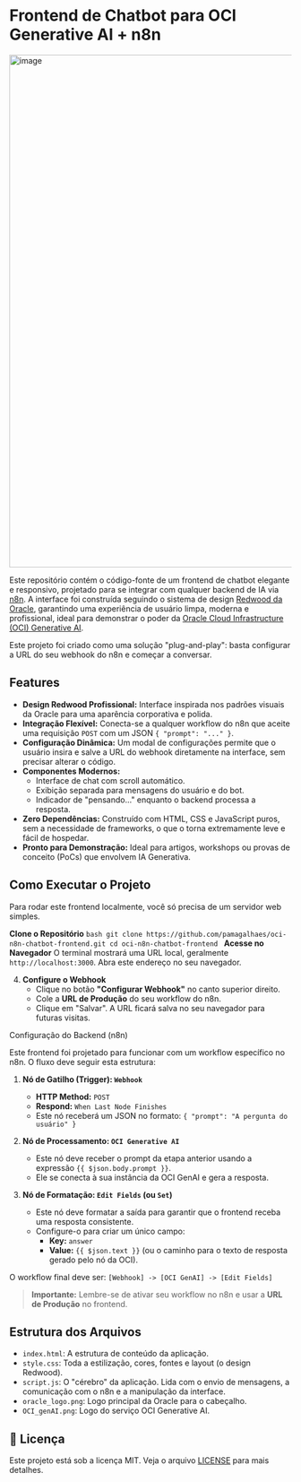 # Frontend de Chatbot para OCI Generative AI + n8n

<img width="1656" height="915" alt="image" src="https://github.com/user-attachments/assets/b77b3b28-835e-4a9f-a1c1-d26464112e07" />


Este repositório contém o código-fonte de um frontend de chatbot elegante e responsivo, projetado para se integrar com qualquer backend de IA via [n8n](https://n8n.io/). A interface foi construída seguindo o sistema de design [Redwood da Oracle](https://redwood.oracle.com/), garantindo uma experiência de usuário limpa, moderna e profissional, ideal para demonstrar o poder da [Oracle Cloud Infrastructure (OCI) Generative AI](https://www.oracle.com/br/artificial-intelligence/generative-ai/).

Este projeto foi criado como uma solução "plug-and-play": basta configurar a URL do seu webhook do n8n e começar a conversar.

## Features

*   **Design Redwood Profissional:** Interface inspirada nos padrões visuais da Oracle para uma aparência corporativa e polida.
*   **Integração Flexível:** Conecta-se a qualquer workflow do n8n que aceite uma requisição `POST` com um JSON `{ "prompt": "..." }`.
*   **Configuração Dinâmica:** Um modal de configurações permite que o usuário insira e salve a URL do webhook diretamente na interface, sem precisar alterar o código.
*   **Componentes Modernos:**
    *   Interface de chat com scroll automático.
    *   Exibição separada para mensagens do usuário e do bot.
    *   Indicador de "pensando..." enquanto o backend processa a resposta.
*   **Zero Dependências:** Construído com HTML, CSS e JavaScript puros, sem a necessidade de frameworks, o que o torna extremamente leve e fácil de hospedar.
*   **Pronto para Demonstração:** Ideal para artigos, workshops ou provas de conceito (PoCs) que envolvem IA Generativa.

##  Como Executar o Projeto

Para rodar este frontend localmente, você só precisa de um servidor web simples.

**Clone o Repositório**
    ```bash
git clone https://github.com/pamagalhaes/oci-n8n-chatbot-frontend.git
cd oci-n8n-chatbot-frontend
    ```
**Acesse no Navegador**
    O terminal mostrará uma URL local, geralmente `http://localhost:3000`. Abra este endereço no seu navegador.

4.  **Configure o Webhook**
    *   Clique no botão **"Configurar Webhook"** no canto superior direito.
    *   Cole a **URL de Produção** do seu workflow do n8n.
    *   Clique em "Salvar". A URL ficará salva no seu navegador para futuras visitas.

Configuração do Backend (n8n)

Este frontend foi projetado para funcionar com um workflow específico no n8n. O fluxo deve seguir esta estrutura:

1.  **Nó de Gatilho (Trigger): `Webhook`**
    *   **HTTP Method:** `POST`
    *   **Respond:** `When Last Node Finishes`
    *   Este nó receberá um JSON no formato: `{ "prompt": "A pergunta do usuário" }`

2.  **Nó de Processamento: `OCI Generative AI`**
    *   Este nó deve receber o prompt da etapa anterior usando a expressão `{{ $json.body.prompt }}`.
    *   Ele se conecta à sua instância da OCI GenAI e gera a resposta.

3.  **Nó de Formatação: `Edit Fields` (ou `Set`)**
    *   Este nó deve formatar a saída para garantir que o frontend receba uma resposta consistente.
    *   Configure-o para criar um único campo:
        *   **Key:** `answer`
        *   **Value:** `{{ $json.text }}` (ou o caminho para o texto de resposta gerado pelo nó da OCI).

O workflow final deve ser: `[Webhook] -> [OCI GenAI] -> [Edit Fields]`

> **Importante:** Lembre-se de ativar seu workflow no n8n e usar a **URL de Produção** no frontend.

## Estrutura dos Arquivos

*   `index.html`: A estrutura de conteúdo da aplicação.
*   `style.css`: Toda a estilização, cores, fontes e layout (o design Redwood).
*   `script.js`: O "cérebro" da aplicação. Lida com o envio de mensagens, a comunicação com o n8n e a manipulação da interface.
*   `oracle_logo.png`: Logo principal da Oracle para o cabeçalho.
*   `OCI_genAI.png`: Logo do serviço OCI Generative AI.

## 📄 Licença

Este projeto está sob a licença MIT. Veja o arquivo [LICENSE](LICENSE) para mais detalhes.
